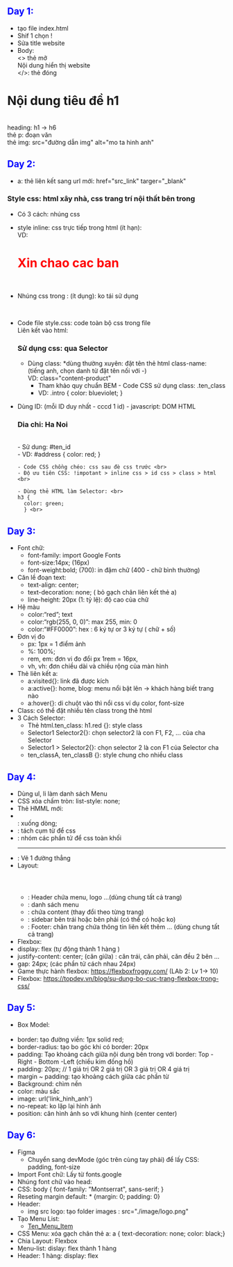 ## Day 1:

- tạo file index.html <br>
- Shif 1 chọn ! <br>
- Sửa title website <br>
- Body: <br>
<> thẻ mở <br>
Nội dung hiển thị website <br>
</>: thẻ đóng <br>
<h1>Nội dung tiêu đề h1</h1> <br>
heading: h1 -> h6 <br>
thẻ p: đoạn văn <br>
thẻ img: src="đường dẫn img" alt="mo ta hinh anh" <br>

## Day 2:

- a: thẻ liên kết sang url mới: href="src_link" targer="\_blank" <br>

### Style css: html xây nhà, css trang trí nội thất bên trong <br>

- Có 3 cách: nhúng css <br>
- style inline: css trực tiếp trong html (ít hạn): <br> VD: <h1 style="color: red">Xin chao cac ban</h1> <br>
- Nhúng css trong <head></head>: (ít dụng): ko tái sử dụng <br>
  <style>
       h2 {
         color: blue;
       }
     </style>
     <br>
- Code file style.css: code toàn bộ css trong file <br>
  Liên kết vào html: <link href="./style.css" rel="stylesheet" /> <br>

  ### Sử dụng css: qua Selector <br>

  - Dùng class: \*dùng thường xuyên: đặt tên thẻ html class-name: <br>
    (tiếng anh, chọn danh từ đặt tên nối với -) <br>
    VD: class="content-product" <br>
    - Tham khảo quy chuẩn BEM - Code CSS sử dụng class: .ten_class <br>
    - VD: .intro {
      color: blueviolet;
      }

- Dùng ID: (mỗi ID duy nhất - cccd 1 id) - javascript: DOM HTML <br>
  <h3 id="address">Dia chi: Ha Noi</h3> <br>
    - Sử dung: #ten_id <br>
    - VD: #address {
      color: red;
      } <br>

      - Code CSS chồng chéo: css sau đè css trước <br>
      - Độ ưu tiên CSS: !impotant > inline css > id css > class > html <br>

      - Dùng thẻ HTML làm Selector: <br>
      h3 {
        color: green;
        } <br>

## Day 3:

- Font chữ: <br>
  - font-family: import Google Fonts <br>
  - font-size:14px; (16px) <br>
  - font-weight:bold; (700): in đậm chữ (400 - chữ bình thường) <br>
- Căn lề đoạn text: <br>
  - text-align: center; <br>
  - text-decoration: none; ( bỏ gạch chân liên kết thẻ a) <br>
  - line-height: 20px (1: tỷ lệ): độ cao của chữ <br>
- Hệ màu <br>
  - color:“red”; text <br>
  - color:“rgb(255, 0, 0)”: max 255, min: 0 <br>
  - color:“#FF0000”: hex : 6 ký tự or 3 ký tự ( chữ + số) <br>
- Đơn vị đo <br>
  - px: 1px = 1 điểm ảnh <br>
  - %: 100%; <br>
  - rem, em: đơn vi đo đổi px 1rem = 16px, <br>
  - vh, vh: đơn chiều dài và chiều rộng của màn hình <br>
- Thẻ liên kết a: <br>
  - a:visited{}: link đã được kích <br>
  - a:active{}: home, blog: menu nổi bật lên -> khách hàng biết trang nào <br>
  - a:hover{}: di chuột vào thì nổi css ví dụ color, font-size <br>
- Class: có thể đặt nhiều tên class trong thẻ html <br>
- 3 Cách Selector: <br>
  - Thẻ html.ten_class: h1.red {}: style class <br>
  - Selector1 Selector2{}: chọn selector2 là con F1, F2, ... của cha Selector <br>
  - Selector1 > Selector2{}: chọn selector 2 là con F1 của Selector cha <br>
  - ten_classA, ten_classB {}: style chung cho nhiều class <br>

## Day 4:

- Dùng ul, li làm danh sách Menu <br>
- CSS xóa chấm tròn: list-style: none; <br>
- Thẻ HMML mới: <br>
- <br>: xuống dòng; <br>
- <span></span>: tách cụm từ để css <br>
- <div></div>: nhóm các phần tử để css toàn khối <br>
- <hr>: Vẽ 1 đường thẳng <br>
- Layout: <br>
  - <header></header>: Header chứa menu, logo ...(dùng chung tất cả trang) <br>
  - <nav></nav>: danh sách menu <br>
  - <main></main>: chứa content (thay đổi theo từng trang) <br>
  - <aside></aside>: sidebar bên trái hoặc bên phải (có thể có hoặc ko) <br>
  - <footer></footer>: Footer: chân trang chứa thông tin liên kết thêm ... (dùng chung tất cả trang) <br>
- Flexbox: <br>
- display: flex (tự động thành 1 hàng ) <br>
- justify-content: center; (căn giữa) : căn trái, căn phải, căn đều 2 bên ... <br>
- gap: 24px; (các phần tử cách nhau 24px) <br>
- Game thực hành flexbox: https://flexboxfroggy.com/ (LAb 2: Lv 1-> 10) <br>
- Flexbox: https://topdev.vn/blog/su-dung-bo-cuc-trang-flexbox-trong-css/ <br>

## Day 5:

- Box Model: <div></div> <br>
- border: tạo đường viền: 1px solid red; <br>
- border-radius: tạo bo góc khi có border: 20px <br>
- padding: Tạo khoảng cách giữa nội dung bên trong với border: Top - Right - Bottom -Left (chiều kim đồng hồ) <br>
- padding: 20px; // 1 giá trị OR 2 giá trị OR 3 giá trị OR 4 giá trị <br>
- margin ~ padding: tạo khoảng cách giữa các phần từ <br>
- Background: chìm nền <br>
- color: màu sắc <br>
- image: url('link_hinh_anh') <br>
- no-repeat: ko lặp lại hình ảnh <br>
- position: căn hình ảnh so với khung hình (center center) <br>

## Day 6:

- Figma
  - Chuyển sang devMode (góc trên cùng tay phải) để lấy CSS: padding, font-size <br>
- Import Font chữ: Lấy từ fonts.google <br>
- Nhúng font chữ vào head: <link
      href="https://fonts.googleapis.com/css2?family=Genos:ital@0;1&family=Montserrat:wght@400;500;700&family=Roboto:wght@400;500;700&family=Tektur:wght@400;500;600;700&display=swap"
      rel="stylesheet"
    /> <br>
- CSS: body { font-family: "Montserrat", sans-serif; } <br>
- Reseting margin default: \* {margin: 0; padding: 0} <br>
- Header: <br>
  - img src logo: tạo folder images : src="./image/logo.png" <br>
- Tạo Menu List: <ul>
  <li>
  <a href="#">Ten_Menu_Item</a>
  </li>
  </ul>
- CSS Menu: xóa gạch chân thẻ a: a { text-decoration: none; color: black;} <br>
- Chia Layout: Flexbox <br>
- Menu-list: dislay: flex thành 1 hàng <br>
- Header: 1 hàng: display: flex <br>
